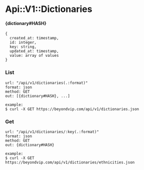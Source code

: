 # Api::V1::Dictionaries

#### {dictionary#HASH}
    {
      created_at: timestamp,
      id: integer,
      key: string,
      updated_at: timestamp,
      value: array of values
    }

### List
    url: "/api/v1/dictionaries(.:format)"
    format: json
    method: GET
    out: [{dictionary#HASH}, ...]

    example:
    $ curl -X GET https://beyondvip.com/api/v1/dictionaries.json

### Get
    url: "/api/v1/dictionaries/:key(.:format)"
    format: json
    method: GET
    out: {dictionary#HASH}

    example:
    $ curl -X GET https://beyondvip.com/api/v1/dictionaries/ethnicities.json

